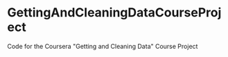 # GettingAndCleaningDataCourseProject
Code for the Coursera "Getting and Cleaning Data" Course Project

